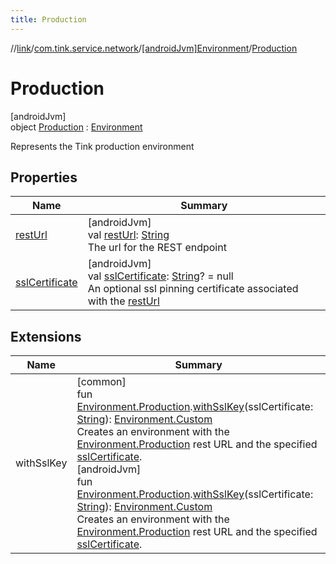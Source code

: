 ```yaml
---
title: Production
---
```

//[link](../../../../index.html)/[com.tink.service.network](../../index.html)/[[androidJvm]Environment](../index.html)/[Production](index.html)



# Production



[androidJvm]\
object [Production](index.html) : [Environment](../index.html)

Represents the Tink production environment



## Properties


| Name | Summary |
|---|---|
| [restUrl](../rest-url.html) | [androidJvm]<br>val [restUrl](../rest-url.html): [String](https://kotlinlang.org/api/latest/jvm/stdlib/kotlin/-string/index.html)<br>The url for the REST endpoint |
| [sslCertificate](../ssl-certificate.html) | [androidJvm]<br>val [sslCertificate](../ssl-certificate.html): [String](https://kotlinlang.org/api/latest/jvm/stdlib/kotlin/-string/index.html)? = null<br>An optional ssl pinning certificate associated with the [restUrl](../rest-url.html) |


## Extensions


| Name | Summary |
|---|---|
| withSslKey | [common]<br>fun [Environment.Production](../../[common]-environment/-production/index.html).[withSslKey](../../[common]with-ssl-key.html)(sslCertificate: [String](https://kotlinlang.org/api/latest/jvm/stdlib/kotlin/-string/index.html)): [Environment.Custom](../../[common]-environment/-custom/index.html)<br>Creates an environment with the [Environment.Production](../../[common]-environment/-production/index.html) rest URL and the specified [sslCertificate](../../[common]with-ssl-key.html).<br>[androidJvm]<br>fun [Environment.Production](index.html).[withSslKey](../../[android-jvm]with-ssl-key.html)(sslCertificate: [String](https://kotlinlang.org/api/latest/jvm/stdlib/kotlin/-string/index.html)): [Environment.Custom](../-custom/index.html)<br>Creates an environment with the [Environment.Production](index.html) rest URL and the specified [sslCertificate](../../[android-jvm]with-ssl-key.html). |

